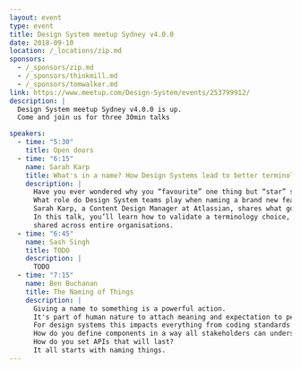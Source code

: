 ```yaml
---
layout: event
type: event
title: Design System meetup Sydney v4.0.0
date: 2018-09-10
location: /_locations/zip.md
sponsors:
  - /_sponsors/zip.md
  - /_sponsors/thinkmill.md
  - /_sponsors/tomwalker.md
link: https://www.meetup.com/Design-System/events/253799912/
description: |
  Design System meetup Sydney v4.0.0 is up.
  Come and join us for three 30min talks

speakers:
  - time: "5:30"
    title: Open doors
  - time: "6:15"
    name: Sarah Karp
    title: What's in a name? How Design Systems lead to better terminology decisions
    description: |
      Have you ever wondered why you “favourite” one thing but “star” something else?
      What role do Design System teams play when naming a brand new feature or renaming a legacy concept?
      Sarah Karp, a Content Design Manager at Atlassian, shares what goes on behind the scenes of a product terminology decision.
      In this talk, you’ll learn how to validate a terminology choice, get buy-in from stakeholders, and streamline naming decisions into a process that can be
      shared across entire organisations.
  - time: "6:45"
    name: Sash Singh
    title: TODO
    description: |
      TODO
  - time: "7:15"
    name: Ben Buchanan
    title: The Naming of Things
    description: |
      Giving a name to something is a powerful action.
      It's part of human nature to attach meaning and expectation to people, objects and ideas just from the name they have been given.
      For design systems this impacts everything from coding standards to the efficiency of collaboration between teams.
      How do you define components in a way all stakeholders can understand?
      How do you set APIs that will last?
      It all starts with naming things.
---
```

